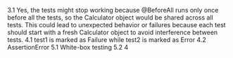 3.1
Yes, the tests might stop working because @BeforeAll runs only once before all the tests, so the Calculator object would be shared across all tests. This could lead to unexpected behavior or failures because each test should start with a fresh Calculator object to avoid interference between tests.
4.1
test1 is marked as Failure while test2 is marked as Error
4.2	
AssertionError
5.1
White-box testing
5.2
4